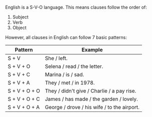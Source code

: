 English is a S-V-O language. This means clauses follow the order of:
1. Subject
2. Verb
3. Object

However, all clauses in English can follow 7 basic patterns:

| Pattern       | Example                                     |
| ------------- | ------------------------------------------- |
| S + V         | She / left.                                 |
| S + V + O     | Selena / read / the letter.                 |
| S + V + C     | Marina / is / sad.                          |
| S + V + A     | They / met / in 1978.                       |
| S + V + O + O | They / didn't give / Charlie / a pay rise.  |
| S + V + O + C | James / has made / the garden / lovely.     |
| S + V + O + A | George / drove / his wife / to the airport. |
